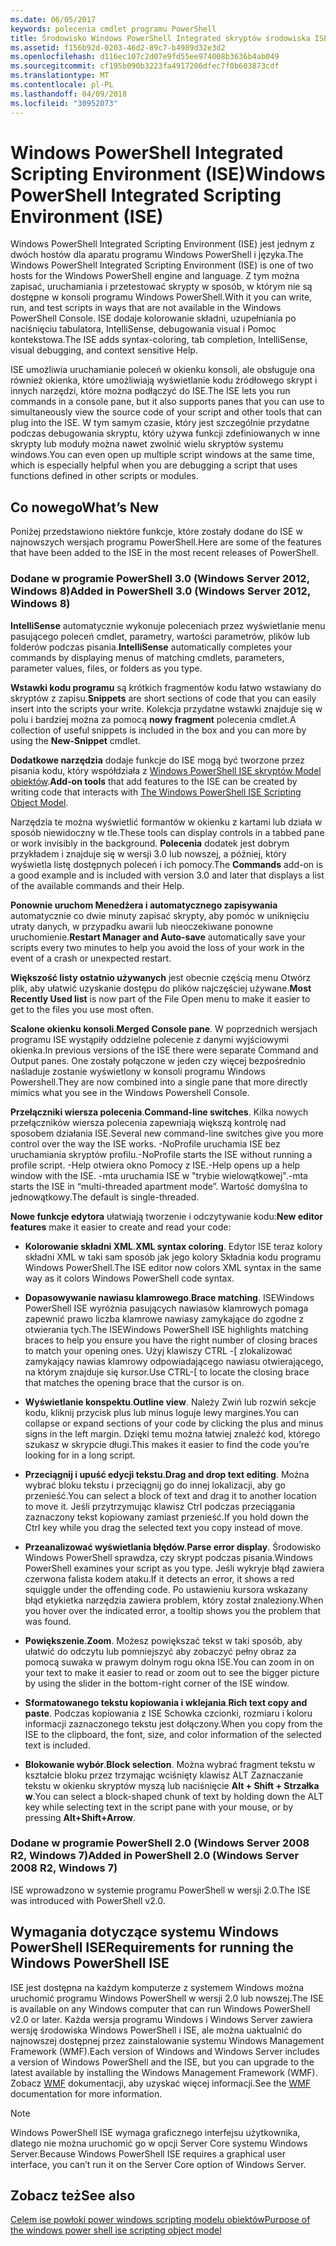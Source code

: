 ```yaml
---
ms.date: 06/05/2017
keywords: polecenia cmdlet programu PowerShell
title: Środowisko Windows PowerShell Integrated skryptów środowiska ISE
ms.assetid: f156b92d-0203-46d2-89c7-b4989d32e3d2
ms.openlocfilehash: d116ec107c2d07e9fd55ee974008b3636b4ab049
ms.sourcegitcommit: cf195b090b3223fa4917206dfec7f0b603873cdf
ms.translationtype: MT
ms.contentlocale: pl-PL
ms.lasthandoff: 04/09/2018
ms.locfileid: "30952073"
---
```

# <a name="windows-powershell-integrated-scripting-environment-ise"></a><span data-ttu-id="941bb-103">Windows PowerShell Integrated Scripting Environment (ISE)</span><span class="sxs-lookup"><span data-stu-id="941bb-103">Windows PowerShell Integrated Scripting Environment (ISE)</span></span>

<span data-ttu-id="941bb-104">Windows PowerShell Integrated Scripting Environment (ISE) jest jednym z dwóch hostów dla aparatu programu Windows PowerShell i języka.</span><span class="sxs-lookup"><span data-stu-id="941bb-104">The Windows PowerShell Integrated Scripting Environment (ISE) is one of two hosts for the Windows PowerShell engine and language.</span></span> <span data-ttu-id="941bb-105">Z tym można zapisać, uruchamiania i przetestować skrypty w sposób, w którym nie są dostępne w konsoli programu Windows PowerShell.</span><span class="sxs-lookup"><span data-stu-id="941bb-105">With it you can write, run, and test scripts in ways that are not available in the Windows PowerShell Console.</span></span> <span data-ttu-id="941bb-106">ISE dodaje kolorowanie składni, uzupełniania po naciśnięciu tabulatora, IntelliSense, debugowania visual i Pomoc kontekstowa.</span><span class="sxs-lookup"><span data-stu-id="941bb-106">The ISE adds syntax-coloring, tab completion, IntelliSense, visual debugging, and context sensitive Help.</span></span>

<span data-ttu-id="941bb-107">ISE umożliwia uruchamianie poleceń w okienku konsoli, ale obsługuje ona również okienka, które umożliwiają wyświetlanie kodu źródłowego skrypt i innych narzędzi, które można podłączyć do ISE.</span><span class="sxs-lookup"><span data-stu-id="941bb-107">The ISE lets you run commands in a console pane, but it also supports panes that you can use to simultaneously view the source code of your script and other tools that can plug into the ISE.</span></span> <span data-ttu-id="941bb-108">W tym samym czasie, który jest szczególnie przydatne podczas debugowania skryptu, który używa funkcji zdefiniowanych w inne skrypty lub moduły można nawet zwolnić wielu skryptów systemu windows.</span><span class="sxs-lookup"><span data-stu-id="941bb-108">You can even open up multiple script windows at the same time, which is especially helpful when you are debugging a script that uses functions defined in other scripts or modules.</span></span>

## <a name="whats-new"></a><span data-ttu-id="941bb-109">Co nowego</span><span class="sxs-lookup"><span data-stu-id="941bb-109">What’s New</span></span>

<span data-ttu-id="941bb-110">Poniżej przedstawiono niektóre funkcje, które zostały dodane do ISE w najnowszych wersjach programu PowerShell.</span><span class="sxs-lookup"><span data-stu-id="941bb-110">Here are some of the features that have been added to the ISE in the most recent releases of PowerShell.</span></span>

### <a name="added-in-powershell-30-windows-server-2012-windows-8"></a><span data-ttu-id="941bb-111">Dodane w programie PowerShell 3.0 (Windows Server 2012, Windows 8)</span><span class="sxs-lookup"><span data-stu-id="941bb-111">Added in PowerShell 3.0 (Windows Server 2012, Windows 8)</span></span>

<span data-ttu-id="941bb-112">**IntelliSense** automatycznie wykonuje poleceniach przez wyświetlanie menu pasującego poleceń cmdlet, parametry, wartości parametrów, plików lub folderów podczas pisania.</span><span class="sxs-lookup"><span data-stu-id="941bb-112">**IntelliSense** automatically completes your commands by displaying menus of matching cmdlets, parameters, parameter values, files, or folders as you type.</span></span>

<span data-ttu-id="941bb-113">**Wstawki kodu programu** są krótkich fragmentów kodu łatwo wstawiany do skryptów z zapisu.</span><span class="sxs-lookup"><span data-stu-id="941bb-113">**Snippets** are short sections of code that you can easily insert into the scripts your write.</span></span> <span data-ttu-id="941bb-114">Kolekcja przydatne wstawki znajduje się w polu i bardziej można za pomocą **nowy fragment** polecenia cmdlet.</span><span class="sxs-lookup"><span data-stu-id="941bb-114">A collection of useful snippets is included in the box and you can more by using the **New-Snippet** cmdlet.</span></span>

<span data-ttu-id="941bb-115">**Dodatkowe narzędzia** dodaje funkcje do ISE mogą być tworzone przez pisania kodu, który współdziała z [Windows PowerShell ISE skryptów Model obiektów](../../core-powershell/ise/The-ISE-Object-Model-Hierarchy.md).</span><span class="sxs-lookup"><span data-stu-id="941bb-115">**Add-on tools** that add features to the ISE can be created by writing code that interacts with [The Windows PowerShell ISE Scripting Object Model](../../core-powershell/ise/The-ISE-Object-Model-Hierarchy.md).</span></span>

<span data-ttu-id="941bb-116">Narzędzia te można wyświetlić formantów w okienku z kartami lub działa w sposób niewidoczny w tle.</span><span class="sxs-lookup"><span data-stu-id="941bb-116">These tools can display controls in a tabbed pane or work invisibly in the background.</span></span> <span data-ttu-id="941bb-117">**Polecenia** dodatek jest dobrym przykładem i znajduje się w wersji 3.0 lub nowszej, a później, który wyświetla listę dostępnych poleceń i ich pomocy.</span><span class="sxs-lookup"><span data-stu-id="941bb-117">The **Commands** add-on is a good example and is included with version 3.0 and later that displays a list of the available commands and their Help.</span></span>

<span data-ttu-id="941bb-118">**Ponownie uruchom Menedżera i automatycznego zapisywania** automatycznie co dwie minuty zapisać skrypty, aby pomóc w uniknięciu utraty danych, w przypadku awarii lub nieoczekiwane ponowne uruchomienie.</span><span class="sxs-lookup"><span data-stu-id="941bb-118">**Restart Manager and Auto-save** automatically save your scripts every two minutes to help you avoid the loss of your work in the event of a crash or unexpected restart.</span></span>

<span data-ttu-id="941bb-119">**Większość listy ostatnio używanych** jest obecnie częścią menu Otwórz plik, aby ułatwić uzyskanie dostępu do plików najczęściej używane.</span><span class="sxs-lookup"><span data-stu-id="941bb-119">**Most Recently Used list** is now part of the File Open menu to make it easier to get to the files you use most often.</span></span>

<span data-ttu-id="941bb-120">**Scalone okienku konsoli**.</span><span class="sxs-lookup"><span data-stu-id="941bb-120">**Merged Console pane**.</span></span> <span data-ttu-id="941bb-121">W poprzednich wersjach programu ISE wystąpiły oddzielne polecenie z danymi wyjściowymi okienka.</span><span class="sxs-lookup"><span data-stu-id="941bb-121">In previous versions of the ISE there were separate Command and Output panes.</span></span> <span data-ttu-id="941bb-122">One zostały połączone w jeden czy więcej bezpośrednio naśladuje zostanie wyświetlony w konsoli programu Windows Powershell.</span><span class="sxs-lookup"><span data-stu-id="941bb-122">They are now combined into a single pane that more directly mimics what you see in the Windows Powershell Console.</span></span>

<span data-ttu-id="941bb-123">**Przełączniki wiersza polecenia**.</span><span class="sxs-lookup"><span data-stu-id="941bb-123">**Command-line switches**.</span></span> <span data-ttu-id="941bb-124">Kilka nowych przełączników wiersza polecenia zapewniają większą kontrolę nad sposobem działania ISE.</span><span class="sxs-lookup"><span data-stu-id="941bb-124">Several new command-line switches give you more control over the way the ISE works.</span></span> <span data-ttu-id="941bb-125">-NoProfile uruchamia ISE bez uruchamiania skryptów profilu.</span><span class="sxs-lookup"><span data-stu-id="941bb-125">-NoProfile starts the ISE without running a profile script.</span></span> <span data-ttu-id="941bb-126">-Help otwiera okno Pomocy z ISE.</span><span class="sxs-lookup"><span data-stu-id="941bb-126">-Help opens up a help window with the ISE.</span></span> <span data-ttu-id="941bb-127">-mta uruchamia ISE w "trybie wielowątkowej".</span><span class="sxs-lookup"><span data-stu-id="941bb-127">-mta starts the ISE in “multi-threaded apartment mode”.</span></span> <span data-ttu-id="941bb-128">Wartość domyślna to jednowątkowy.</span><span class="sxs-lookup"><span data-stu-id="941bb-128">The default is single-threaded.</span></span>

<span data-ttu-id="941bb-129">**Nowe funkcje edytora** ułatwiają tworzenie i odczytywanie kodu:</span><span class="sxs-lookup"><span data-stu-id="941bb-129">**New editor features** make it easier to create and read your code:</span></span>

- <span data-ttu-id="941bb-130">**Kolorowanie składni XML**.</span><span class="sxs-lookup"><span data-stu-id="941bb-130">**XML syntax coloring**.</span></span> <span data-ttu-id="941bb-131">Edytor ISE teraz kolory składni XML w taki sam sposób jak jego kolory Składnia kodu programu Windows PowerShell.</span><span class="sxs-lookup"><span data-stu-id="941bb-131">The ISE editor now colors XML syntax in the same way as it colors Windows PowerShell code syntax.</span></span>

- <span data-ttu-id="941bb-132">**Dopasowywanie nawiasu klamrowego**.</span><span class="sxs-lookup"><span data-stu-id="941bb-132">**Brace matching**.</span></span> <span data-ttu-id="941bb-133">ISEWindows PowerShell ISE wyróżnia pasujących nawiasów klamrowych pomaga zapewnić prawo liczba klamrowe nawiasy zamykające do zgodne z otwierania tych.</span><span class="sxs-lookup"><span data-stu-id="941bb-133">The ISEWindows PowerShell ISE highlights matching braces to help you ensure you have the right number of closing braces to match your opening ones.</span></span> <span data-ttu-id="941bb-134">Użyj klawiszy CTRL -\[ zlokalizować zamykający nawias klamrowy odpowiadającego nawiasu otwierającego, na którym znajduje się kursor.</span><span class="sxs-lookup"><span data-stu-id="941bb-134">Use CTRL-\[ to locate the closing brace that matches the opening brace that the cursor is on.</span></span>

- <span data-ttu-id="941bb-135">**Wyświetlanie konspektu**.</span><span class="sxs-lookup"><span data-stu-id="941bb-135">**Outline view**.</span></span> <span data-ttu-id="941bb-136">Należy Zwiń lub rozwiń sekcje kodu, kliknij przycisk plus lub minus loguje lewy margines.</span><span class="sxs-lookup"><span data-stu-id="941bb-136">You can collapse or expand sections of your code by clicking the plus and minus signs in the left margin.</span></span> <span data-ttu-id="941bb-137">Dzięki temu można łatwiej znaleźć kod, którego szukasz w skrypcie długi.</span><span class="sxs-lookup"><span data-stu-id="941bb-137">This makes it easier to find the code you’re looking for in a long script.</span></span>

- <span data-ttu-id="941bb-138">**Przeciągnij i upuść edycji tekstu**.</span><span class="sxs-lookup"><span data-stu-id="941bb-138">**Drag and drop text editing**.</span></span> <span data-ttu-id="941bb-139">Można wybrać bloku tekstu i przeciągnij go do innej lokalizacji, aby go przenieść.</span><span class="sxs-lookup"><span data-stu-id="941bb-139">You can select a block of text and drag it to another location to move it.</span></span> <span data-ttu-id="941bb-140">Jeśli przytrzymując klawisz Ctrl podczas przeciągania zaznaczony tekst kopiowany zamiast przenieść.</span><span class="sxs-lookup"><span data-stu-id="941bb-140">If you hold down the Ctrl key while you drag the selected text you copy instead of move.</span></span>

- <span data-ttu-id="941bb-141">**Przeanalizować wyświetlania błędów**.</span><span class="sxs-lookup"><span data-stu-id="941bb-141">**Parse error display**.</span></span> <span data-ttu-id="941bb-142">Środowisko Windows PowerShell sprawdza, czy skrypt podczas pisania.</span><span class="sxs-lookup"><span data-stu-id="941bb-142">Windows PowerShell examines your script as you type.</span></span> <span data-ttu-id="941bb-143">Jeśli wykryje błąd zawiera czerwona falista kodem ataku.</span><span class="sxs-lookup"><span data-stu-id="941bb-143">If it detects an error, it shows a red squiggle under the offending code.</span></span> <span data-ttu-id="941bb-144">Po ustawieniu kursora wskazany błąd etykietka narzędzia zawiera problem, który został znaleziony.</span><span class="sxs-lookup"><span data-stu-id="941bb-144">When you hover over the indicated error, a tooltip shows you the problem that was found.</span></span>

- <span data-ttu-id="941bb-145">**Powiększenie**.</span><span class="sxs-lookup"><span data-stu-id="941bb-145">**Zoom**.</span></span> <span data-ttu-id="941bb-146">Możesz powiększać tekst w taki sposób, aby ułatwić do odczytu lub pomniejszyć aby zobaczyć pełny obraz za pomocą suwaka w prawym dolnym rogu okna ISE.</span><span class="sxs-lookup"><span data-stu-id="941bb-146">You can zoom in on your text to make it easier to read or zoom out to see the bigger picture by using the slider in the bottom-right corner of the ISE window.</span></span>

- <span data-ttu-id="941bb-147">**Sformatowanego tekstu kopiowania i wklejania**.</span><span class="sxs-lookup"><span data-stu-id="941bb-147">**Rich text copy and paste**.</span></span> <span data-ttu-id="941bb-148">Podczas kopiowania z ISE Schowka czcionki, rozmiaru i koloru informacji zaznaczonego tekstu jest dołączony.</span><span class="sxs-lookup"><span data-stu-id="941bb-148">When you copy from the ISE to the clipboard, the font, size, and color information of the selected text is included.</span></span>

- <span data-ttu-id="941bb-149">**Blokowanie wybór**.</span><span class="sxs-lookup"><span data-stu-id="941bb-149">**Block selection**.</span></span> <span data-ttu-id="941bb-150">Można wybrać fragment tekstu w kształcie bloku przez trzymając wciśnięty klawisz ALT Zaznaczanie tekstu w okienku skryptów myszą lub naciśnięcie **Alt + Shift + Strzałka w**.</span><span class="sxs-lookup"><span data-stu-id="941bb-150">You can select a block-shaped chunk of text by holding down the ALT key while selecting text in the script pane with your mouse, or by pressing **Alt+Shift+Arrow**.</span></span>

### <a name="added-in-powershell-20-windows-server-2008-r2-windows-7"></a><span data-ttu-id="941bb-151">Dodane w programie PowerShell 2.0 (Windows Server 2008 R2, Windows 7)</span><span class="sxs-lookup"><span data-stu-id="941bb-151">Added in PowerShell 2.0 (Windows Server 2008 R2, Windows 7)</span></span>

<span data-ttu-id="941bb-152">ISE wprowadzono w systemie programu PowerShell w wersji 2.0.</span><span class="sxs-lookup"><span data-stu-id="941bb-152">The ISE was introduced with PowerShell v2.0.</span></span>

## <a name="requirements-for-running-the-windows-powershell-ise"></a><span data-ttu-id="941bb-153">Wymagania dotyczące systemu Windows PowerShell ISE</span><span class="sxs-lookup"><span data-stu-id="941bb-153">Requirements for running the Windows PowerShell ISE</span></span>

<span data-ttu-id="941bb-154">ISE jest dostępna na każdym komputerze z systemem Windows można uruchomić programu Windows PowerShell w wersji 2.0 lub nowszej.</span><span class="sxs-lookup"><span data-stu-id="941bb-154">The ISE is available on any Windows computer that can run Windows PowerShell v2.0 or later.</span></span> <span data-ttu-id="941bb-155">Każda wersja programu Windows i Windows Server zawiera wersję środowiska Windows PowerShell i ISE, ale można uaktualnić do najnowszej dostępnej przez zainstalowanie systemu Windows Management Framework (WMF).</span><span class="sxs-lookup"><span data-stu-id="941bb-155">Each version of Windows and Windows Server includes a version of Windows PowerShell and the ISE, but you can upgrade to the latest available by installing the Windows Management Framework (WMF).</span></span> <span data-ttu-id="941bb-156">Zobacz [WMF](/powershell/wmf/readme) dokumentacji, aby uzyskać więcej informacji.</span><span class="sxs-lookup"><span data-stu-id="941bb-156">See the [WMF](/powershell/wmf/readme) documentation for more information.</span></span>

> [!NOTE]
> <span data-ttu-id="941bb-157">Windows PowerShell ISE wymaga graficznego interfejsu użytkownika, dlatego nie można uruchomić go w opcji Server Core systemu Windows Server.</span><span class="sxs-lookup"><span data-stu-id="941bb-157">Because Windows PowerShell ISE requires a graphical user interface, you can’t run it on the Server Core option of Windows Server.</span></span>

## <a name="see-also"></a><span data-ttu-id="941bb-158">Zobacz też</span><span class="sxs-lookup"><span data-stu-id="941bb-158">See also</span></span>

[<span data-ttu-id="941bb-159">Celem ise powłoki power windows scripting modelu obiektów</span><span class="sxs-lookup"><span data-stu-id="941bb-159">Purpose of the windows power shell ise scripting object model</span></span>](../../core-powershell/ise/Purpose-of-the-Windows-PowerShell-ISE-Scripting-Object-Model.md)